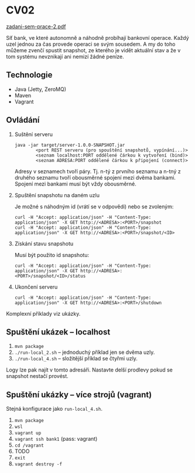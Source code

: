 
# CV02

[zadani-sem-prace-2.pdf](zadani-sem-prace-2.pdf)

Síť bank, ve které autonomně a náhodně probíhají bankovní operace.
Každý uzel jednou za čas provede operaci se svým sousedem.
A my do toho můžeme zvenčí spustit snapshot, ze kterého je vidět aktuální stav a že v tom systému nevznikají ani nemizí žádné peníze.

## Technologie
* Java (Jetty, ZeroMQ)
* Maven
* Vagrant

## Ovládání
1) Suštění serveru
    ```
    java -jar target/server-1.0.0-SNAPSHOT.jar
            <port REST serveru (pro spouštění snapshotů, vypínání...)>
            <seznam localhost:PORT oddělené čárkou k vytvoření (bind)>
            <seznam ADRESA:PORT oddělené čárkou k připojení (connect)>
    ```
    Adresy v seznamech tvoří páry.
    Tj. n-tý z prvního seznamu a n-tný z druhého seznamu tvoří obousměrné spojení mezi dvěma bankami.
    Spojení mezi bankami musí být vždy obousměrné.

2) Spuštění snapshotu na daném uzlu
    
    Je možné s náhodným id (vrátí se v odpovědi) nebo se zvoleným:
    ```
    curl -H "Accept: application/json" -H "Content-Type: application/json" -X GET http://<ADRESA>:<PORT>/snapshot
    curl -H "Accept: application/json" -H "Content-Type: application/json" -X GET http://<ADRESA>:<PORT>/snapshot/<ID>
    ```

3) Získání stavu snapshotu
    
    Musí být použito id snapshotu:
    ```
    curl -H "Accept: application/json" -H "Content-Type: application/json" -X GET http://<ADRESA>:<PORT>/snapshot/<ID>/status
    ```

4) Ukončení serveru
    ```
    curl -H "Accept: application/json" -H "Content-Type: application/json" -X GET http://<ADRESA>:<PORT>/shutdown
    ```

Komplexní příklady viz ukázky.

## Spuštění ukázek – localhost
1) `mvn package`
2) `./run-local_2.sh` – jednoduchý příklad jen se dvěma uzly.
3) `./run-local_4.sh` – složitější příklad se čtyřmi uzly.

Logy lze pak najít v tomto adresáři.
Nastavte delší prodlevy pokud se snapshot nestačí provést.

## Spuštění ukázky – více strojů (vagrant)
Stejná konfigurace jako `run-local_4.sh`.

1) `mvn package`
2) `wsl`
3) `vagrant up`
4) `vagrant ssh bank1`
    (pass: vagrant)
5) `cd /vagrant`
6) TODO
7) `exit`
8) `vagrant destroy -f`
